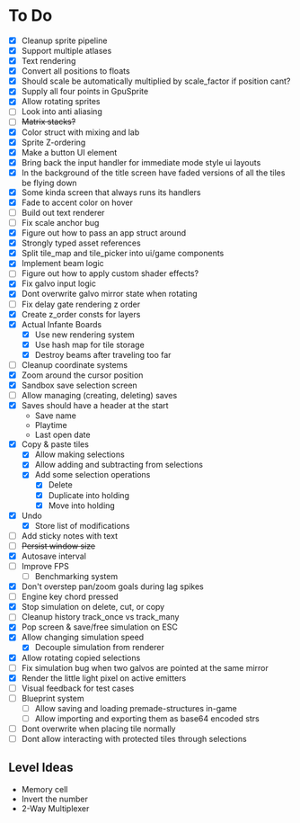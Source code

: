 # To Do

- [x] Cleanup sprite pipeline
- [x] Support multiple atlases
- [x] Text rendering
- [x] Convert all positions to floats
- [x] Should scale be automatically multiplied by scale_factor if position cant?
- [x] Supply all four points in GpuSprite
- [x] Allow rotating sprites
- [ ] Look into anti aliasing
- [ ] ~~Matrix stacks?~~
- [x] Color struct with mixing and lab
- [x] Sprite Z-ordering
- [x] Make a button UI element
- [x] Bring back the input handler for immediate mode style ui layouts
- [x] In the background of the title screen have faded versions of all the tiles be flying down
- [x] Some kinda screen that always runs its handlers
- [x] Fade to accent color on hover
- [ ] Build out text renderer
- [ ] Fix scale anchor bug
- [x] Figure out how to pass an app struct around
- [x] Strongly typed asset references
- [x] Split tile_map and tile_picker into ui/game components
- [x] Implement beam logic
- [ ] Figure out how to apply custom shader effects?
- [x] Fix galvo input logic
- [x] Dont overwrite galvo mirror state when rotating
- [ ] Fix delay gate rendering z order
- [x] Create z_order consts for layers
- [x] Actual Infante Boards
  - [x] Use new rendering system
  - [x] Use hash map for tile storage
  - [x] Destroy beams after traveling too far
- [ ] Cleanup coordinate systems
- [x] Zoom around the cursor position
- [x] Sandbox save selection screen
- [ ] Allow managing (creating, deleting) saves
- [x] Saves should have a header at the start
  - Save name
  - Playtime
  - Last open date
- [x] Copy & paste tiles
  - [x] Allow making selections
  - [x] Allow adding and subtracting from selections
  - [x] Add some selection operations
    - [x] Delete
    - [x] Duplicate into holding
    - [x] Move into holding
- [x] Undo
  - [x] Store list of modifications
- [ ] Add sticky notes with text
- [ ] ~~Persist window size~~
- [x] Autosave interval
- [ ] Improve FPS
  - [ ] Benchmarking system
- [x] Don't overstep pan/zoom goals during lag spikes
- [ ] Engine key chord pressed
- [x] Stop simulation on delete, cut, or copy
- [ ] Cleanup history track_once vs track_many
- [x] Pop screen & save/free simulation on ESC
- [x] Allow changing simulation speed
  - [x] Decouple simulation from renderer
- [x] Allow rotating copied selections
- [ ] Fix simulation bug when two galvos are pointed at the same mirror
- [x] Render the little light pixel on active emitters
- [ ] Visual feedback for test cases
- [ ] Blueprint system
  - [ ] Allow saving and loading premade-structures in-game
  - [ ] Allow importing and exporting them as base64 encoded strs
- [ ] Dont overwrite when placing tile normally
- [ ] Dont allow interacting with protected tiles through selections

## Level Ideas

- Memory cell
- Invert the number
- 2-Way Multiplexer
